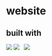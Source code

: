 # website

## built with
<p id="badges" align="start">
	<a href="https://bun.sh/"><img src="https://img.shields.io/badge/Bun-%23000000.svg?style=for-the-badge&logo=bun&logoColor=white" /></a>
	<a href="https://www.typescriptlang.org/"><img src="https://img.shields.io/badge/typescript-%23007ACC.svg?style=for-the-badge&logo=typescript&logoColor=white" /></a>
	<a href=""><img src="" /></a>
	<a href=""><img src="" /></a>
	<a href="https://tailwindcss.com/"><img src="https://img.shields.io/badge/tailwindcss-%2338B2AC.svg?style=for-the-badge&logo=tailwind-css&logoColor=white" /></a>
</>
